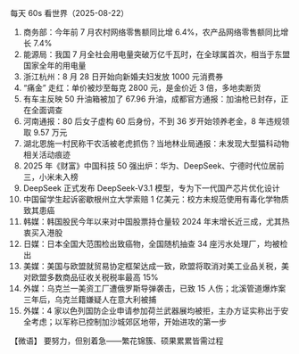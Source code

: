 每天 60s 看世界（2025-08-22）

1. 商务部：今年前 7 月农村网络零售额同比增 6.4%，农产品网络零售额同比增长 7.4%
2. 能源局：我国 7 月全社会用电量突破万亿千瓦时，在全球属首次，相当于东盟国家全年的用电量
3. 浙江杭州：8 月 28 日开始向新婚夫妇发放 1000 元消费券
4. “痛金” 走红：单价被炒至每克 2800 元，是金价近 3 倍，多地卖断货
5. 有车主反映 50 升油箱被加了 67.96 升油，成都官方通报：加油枪已封存，正在全面调查
6. 河南通报：80 后女子虚构 60 后身份，不到 36 岁开始领养老金，8 年违规领取 9.57 万元
7. 湖北恩施一村民称干农活被老虎抓伤？当地林业局通报：未发现大型猫科动物相关活动痕迹
8. 2025 年《财富》中国科技 50 强出炉：华为、DeepSeek、宁德时代位居前三，小米未入榜
9. DeepSeek 正式发布 DeepSeek-V3.1 模型，专为下一代国产芯片优化设计
10. 中国留学生起诉密歇根州立大学索赔 1 亿美元：校方未规范使用有毒化学物质致其患癌
11. 韩媒：韩国股民今年以来对中国股票持仓量较 2024 年末增长近三成，尤其热衷买入港股
12. 日媒：日本全国大范围检出致癌物，全国随机抽查 34 座污水处理厂，均被检出
13. 美媒：美国与欧盟就贸易协定框架达成一致，欧盟将取消对美工业品关税，美对欧盟多数商品征收关税税率最高 15%
14. 外媒：乌克兰一美资工厂遭俄罗斯导弹袭击，已致 15 人伤；北溪管道爆炸案三年后，乌克兰籍嫌疑人在意大利被捕
15. 外媒：4 家以色列国防企业申请参加荷兰武器展均被拒，主办方证实称出于安全考虑；以军称已控制加沙城郊区地带，开始进攻的第一步

【微语】 要努力，但别着急——繁花锦簇、硕果累累皆需过程